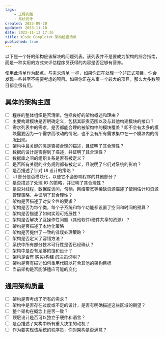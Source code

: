 ```yaml
---
tags:
    - 工程实践
    - 系统设计
created: 2023-09-20
updated: 2023-11-18
date: 2023-11-12 17:36 
title: 《Code Complete》 架构检查清单
published: true
---
```


以下是一个好的架构应该解决的问题列表。该列表并不是要成为架构的综合指南，而是一种实用的方式来评估程序员获得的内容是否足够有营养。

使用此清单作为起点。与[需求清单](/ch_03_requirement_checklist) 一样，如果你正在处理一个非正式项目，你会发现一些甚至不需要考虑的项目。如果你正在从事一个较大的项目，那么大多数项目都会很有用。

## 具体的架构主题

- [ ] 程序的整体组织是否清晰，包括良好的架构概述和理由？
- [ ] 主要构建模块是否明确定义，包括其职责范围以及与其他构建模块的接口？
- [ ] 需求列表中的需求，是否都能合理的被架构中的模块覆盖？即不会有太多的模块需要因为一个需求而改动的情况，也不会有所有需求集中在一个模块内的情况出现。
- [ ] 架构中最关键的类是否被合理的描述，且证明了其合理性？
- [ ] 数据的设计是否得到了描述，并证明了其合理性？
- [ ] 数据库之间的组织关系是否有被定义？
- [ ] 是否所有关键的业务规则都有被定义，且说明了它们对系统的影响？
- [ ] 是否描述了针对 UI 设计的策略？
- [ ] UI 部分是否模块化，以便它不会影响程序的其他部分？
- [ ] 是否描述了处理 IO 的策略，并证明了其合理性？
- [ ] 是否对线程，数据库访问，句柄，网络带宽等稀缺资源描述了使用估计和资源管理策略，并证明了其合理性？
- [ ] 架构是否描述了对安全性的要求？
- [ ] 架构是否为每个类，每个子系统和每个功能都设置了空间和时间的预算？
- [ ] 架构是否描述了如何实现可拓展性？
- [ ] 架构是否解决了互操作性问题（其他软件/硬件共享的资源）？
- [ ] 架构是否描述了本地化策略
- [ ] 架构是否提供了一致的错误处理策略？
- [ ] 架构是否定义了容错方法？
- [ ] 系统中所有部分技术可行性是否已经确认？
- [ ] 架构中是否有足够的饱和设计？
- [ ] 架构是否有 购买/构建 的决策说明？
- [ ] 架构是否有描述如何重用代码以符合其他的架构目标
- [ ] 当前架构是否能够适应可能的变化

## 通用架构质量

- [ ] 架构是否考虑了所有的需求？
- [ ] 架构中是否存在过度或不足的设计，是否有明确描述这些区域的期望？
- [ ] 整个架构在概念上是否一致？
- [ ] 顶层设计是否可以独立于硬件和语言？
- [ ] 是否描述了架构中所有重大决策的动机？
- [ ] 作为要实现该系统的程序员，你对架构是否满意？